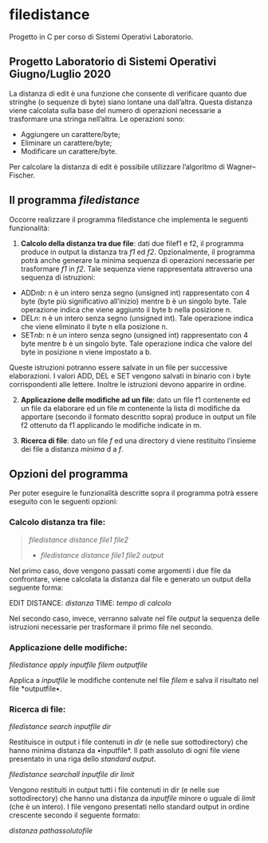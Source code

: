 # filedistance
Progetto in C per corso di Sistemi Operativi Laboratorio.

## Progetto Laboratorio di Sistemi Operativi Giugno/Luglio 2020
La ​distanza di edit ​è una funzione che consente di verificare quanto due stringhe (o sequenze di byte) siano ​lontane ​una dall’altra. Questa distanza viene calcolata sulla base del numero di operazioni necessarie a trasformare una stringa nell’altra. Le operazioni sono:
* Aggiungere un carattere/byte;
* Eliminare un carattere/byte;
* Modificare un carattere/byte.

Per calcolare la distanza di edit è possibile utilizzare l’algoritmo di ​Wagner–Fischer.

## Il programma *filedistance*
Occorre realizzare il programma ​filedistance​ che implementa le seguenti funzionalità:
1. **Calcolo della distanza tra due file**: ​dati due file ​f1 e ​f2,​ il programma produce in output la distanza tra *f1* ed *f2*. Opzionalmente, il programma potrà anche generare la minima sequenza di operazioni necessarie per trasformare *f1* in *f2*. Tale sequenza
viene rappresentata attraverso una sequenza di istruzioni:

  * ADD*nb*: n è un intero senza segno (unsigned int) rappresentato con 4 byte
(byte più significativo all’inizio) mentre ​b è un singolo byte. Tale operazione
indica che viene aggiunto il byte ​b n​ ella posizione ​n​.
  * DEL*n*: n è un intero senza segno (unsigned int). Tale operazione indica che
viene eliminato il byte​ n​ ella posizione ​n.​
  * SET*nb*: n è un intero senza segno (unsigned int) rappresentato con 4 byte
mentre ​b è un singolo byte. Tale operazione indica che valore del byte in
posizione ​n ​viene impostato a ​b.

Queste istruzioni potranno essere salvate in un file per successive elaborazioni. I valori ADD, DEL e SET vengono salvati in binario con i byte corrispondenti alle lettere. Inoltre le istruzioni devono apparire in ordine.

2. **Applicazione delle modifiche ad un file**: ​dato un file ​f1 contenente ed un file da elaborare ed un file ​m contenente la lista di ​modifiche da apportare ​(secondo il formato descritto sopra) p​ roduce in output un file ​f2 ​ottenuto da ​f1 ​applicando le modifiche indicate in ​m.

3. **Ricerca di file**: ​dato un file *f* ed una directory ​d viene restituito l’insieme dei file a distanza *minima* d a *f*.
## Opzioni del programma
Per poter eseguire le funzionalità descritte sopra il programma potrà essere eseguito con le seguenti opzioni:
### Calcolo distanza tra file:

> *filedistance distance file1 file2*
>- *filedistance distance file1 file2 output*

Nel primo caso, dove vengono passati come argomenti i due file da confrontare, viene calcolata la distanza dal file e generato un output della seguente forma:

EDIT DISTANCE: *distanza*
TIME: *tempo di calcolo*

Nel secondo caso, invece, verranno salvate nel file *output* la sequenza delle istruzioni necessarie per trasformare il primo file nel secondo.

### Applicazione delle modifiche:

*filedistance apply inputfile filem outputfile*

Applica a *inputfile* le modifiche contenute nel file *filem* e salva il risultato nel file *outputfile•.

### Ricerca di file:

*filedistance search inputfile dir*

Restituisce in output i file contenuti in *dir* (e nelle sue sottodirectory) che hanno minima distanza da •inputfile*. Il path assoluto di ogni file viene presentato in una riga dello *standard output*.

*filedistance searchall inputfile dir limit*

Vengono restituiti in output tutti i file contenuti in dir (e nelle sue sottodirectory) che hanno una distanza da *inputfile* minore o uguale di *limit* (che è un intero). I file vengono presentati nello standard output in ordine crescente secondo il seguente formato:

*distanza pathassolutofile*
